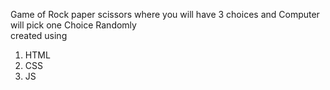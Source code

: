 Game of Rock paper scissors where you will have 3 choices and Computer will pick one Choice Randomly
<br>
created using 
<ol>
  <li>HTML</li>
  <li>CSS</li>
  <li>JS</li>
</ol>
